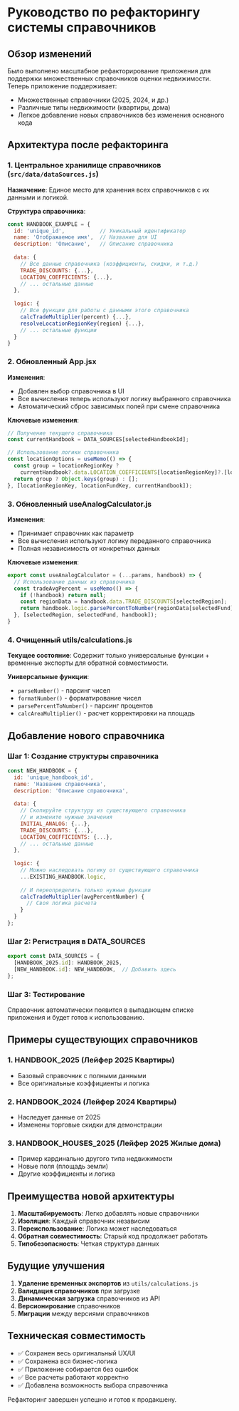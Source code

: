# Руководство по рефакторингу системы справочников

## Обзор изменений

Было выполнено масштабное рефакторирование приложения для поддержки множественных справочников оценки недвижимости. Теперь приложение поддерживает:

- Множественные справочники (2025, 2024, и др.)
- Различные типы недвижимости (квартиры, дома)
- Легкое добавление новых справочников без изменения основного кода

## Архитектура после рефакторинга

### 1. Центральное хранилище справочников (`src/data/dataSources.js`)

**Назначение**: Единое место для хранения всех справочников с их данными и логикой.

**Структура справочника**:
```javascript
const HANDBOOK_EXAMPLE = {
  id: 'unique_id',           // Уникальный идентификатор
  name: 'Отображаемое имя',  // Название для UI
  description: 'Описание',   // Описание справочника
  
  data: {
    // Все данные справочника (коэффициенты, скидки, и т.д.)
    TRADE_DISCOUNTS: {...},
    LOCATION_COEFFICIENTS: {...},
    // ... остальные данные
  },
  
  logic: {
    // Все функции для работы с данными этого справочника
    calcTradeMultiplier(percent) {...},
    resolveLocationRegionKey(region) {...},
    // ... остальные функции
  }
}
```

### 2. Обновленный App.jsx

**Изменения**:
- Добавлен выбор справочника в UI
- Все вычисления теперь используют логику выбранного справочника
- Автоматический сброс зависимых полей при смене справочника

**Ключевые изменения**:
```javascript
// Получение текущего справочника
const currentHandbook = DATA_SOURCES[selectedHandbookId];

// Использование логики справочника
const locationOptions = useMemo(() => {
  const group = locationRegionKey ? 
    currentHandbook?.data.LOCATION_COEFFICIENTS[locationRegionKey]?.[locationFundKey] : null;
  return group ? Object.keys(group) : [];
}, [locationRegionKey, locationFundKey, currentHandbook]);
```

### 3. Обновленный useAnalogCalculator.js

**Изменения**:
- Принимает справочник как параметр
- Все вычисления используют логику переданного справочника
- Полная независимость от конкретных данных

**Ключевые изменения**:
```javascript
export const useAnalogCalculator = (...params, handbook) => {
  // Использование данных из справочника
  const tradeAvgPercent = useMemo(() => {
    if (!handbook) return null;
    const regionData = handbook.data.TRADE_DISCOUNTS[selectedRegion];
    return handbook.logic.parsePercentToNumber(regionData[selectedFund]);
  }, [selectedRegion, selectedFund, handbook]);
}
```

### 4. Очищенный utils/calculations.js

**Текущее состояние**: Содержит только универсальные функции + временные экспорты для обратной совместимости.

**Универсальные функции**:
- `parseNumber()` - парсинг чисел
- `formatNumber()` - форматирование чисел
- `parsePercentToNumber()` - парсинг процентов
- `calcAreaMultiplier()` - расчет корректировки на площадь

## Добавление нового справочника

### Шаг 1: Создание структуры справочника

```javascript
const NEW_HANDBOOK = {
  id: 'unique_handbook_id',
  name: 'Название справочника',
  description: 'Описание справочника',
  
  data: {
    // Скопируйте структуру из существующего справочника
    // и измените нужные значения
    INITIAL_ANALOG: {...},
    TRADE_DISCOUNTS: {...},
    LOCATION_COEFFICIENTS: {...},
    // ... остальные данные
  },
  
  logic: {
    // Можно наследовать логику от существующего справочника
    ...EXISTING_HANDBOOK.logic,
    
    // И переопределить только нужные функции
    calcTradeMultiplier(avgPercentNumber) {
      // Своя логика расчета
    }
  }
};
```

### Шаг 2: Регистрация в DATA_SOURCES

```javascript
export const DATA_SOURCES = {
  [HANDBOOK_2025.id]: HANDBOOK_2025,
  [NEW_HANDBOOK.id]: NEW_HANDBOOK,  // Добавить здесь
};
```

### Шаг 3: Тестирование

Справочник автоматически появится в выпадающем списке приложения и будет готов к использованию.

## Примеры существующих справочников

### 1. HANDBOOK_2025 (Лейфер 2025 Квартиры)
- Базовый справочник с полными данными
- Все оригинальные коэффициенты и логика

### 2. HANDBOOK_2024 (Лейфер 2024 Квартиры) 
- Наследует данные от 2025
- Изменены торговые скидки для демонстрации

### 3. HANDBOOK_HOUSES_2025 (Лейфер 2025 Жилые дома)
- Пример кардинально другого типа недвижимости
- Новые поля (площадь земли)
- Другие коэффициенты и логика

## Преимущества новой архитектуры

1. **Масштабируемость**: Легко добавлять новые справочники
2. **Изоляция**: Каждый справочник независим
3. **Переиспользование**: Логика может наследоваться
4. **Обратная совместимость**: Старый код продолжает работать
5. **Типобезопасность**: Четкая структура данных

## Будущие улучшения

1. **Удаление временных экспортов** из `utils/calculations.js`
2. **Валидация справочников** при загрузке
3. **Динамическая загрузка** справочников из API
4. **Версионирование** справочников
5. **Миграции** между версиями справочников

## Техническая совместимость

- ✅ Сохранен весь оригинальный UX/UI
- ✅ Сохранена вся бизнес-логика
- ✅ Приложение собирается без ошибок
- ✅ Все расчеты работают корректно
- ✅ Добавлена возможность выбора справочника

Рефакторинг завершен успешно и готов к продакшену.
